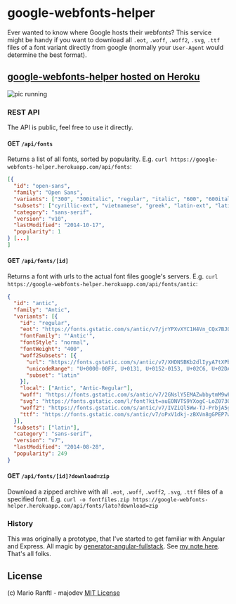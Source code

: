 # google-webfonts-helper
Ever wanted to know where Google hosts their webfonts? This service might be handy if you want to download all `.eot`, `.woff`, `.woff2`, `.svg`, `.ttf` files of a font variant directly from google (normally your `User-Agent` would determine the best format).

## [google-webfonts-helper hosted on Heroku](https://google-webfonts-helper.herokuapp.com)

![pic running](http://ranf.tl/static/apps/google-webfonts-helper/full_view.png)

### REST API
The API is public, feel free to use it directly.

#### GET `/api/fonts`
Returns a list of all fonts, sorted by popularity. E.g. `curl https://google-webfonts-helper.herokuapp.com/api/fonts`:
```json
[{
  "id": "open-sans",
  "family": "Open Sans",
  "variants": ["300", "300italic", "regular", "italic", "600", "600italic", "700", "700italic", "800", "800italic"],
  "subsets": ["cyrillic-ext", "vietnamese", "greek", "latin-ext", "latin", "devanagari", "cyrillic", "greek-ext"],
  "category": "sans-serif",
  "version": "v10",
  "lastModified": "2014-10-17",
  "popularity": 1
} [...]
]
```

#### GET `/api/fonts/[id]`
Returns a font with urls to the actual font files google's servers. E.g. `curl https://google-webfonts-helper.herokuapp.com/api/fonts/antic`:

```json
{
  "id": "antic",
  "family": "Antic",
  "variants": [{
    "id": "regular",
    "eot": "https://fonts.gstatic.com/s/antic/v7/jrYPXvXYC1H4Vn_CQx7BJQ.eot",
    "fontFamily": "'Antic'",
    "fontStyle": "normal",
    "fontWeight": "400",
    "woff2Subsets": [{
      "url": "https://fonts.gstatic.com/s/antic/v7/XHDNSBKb2dlIyyA7tXPbSA.woff2",
      "unicodeRange": "U+0000-00FF, U+0131, U+0152-0153, U+02C6, U+02DA, U+02DC, U+2000-206F, U+2074, U+20AC, U+2212, U+2215, U+E0FF, U+EFFD, U+F000",
      "subset": "latin"
    }],
    "local": ["Antic", "Antic-Regular"],
    "woff": "https://fonts.gstatic.com/s/antic/v7/2GNslY5EMAZwbbytmM9wFw.woff",
    "svg": "https://fonts.gstatic.com/l/font?kit=auEONVTS9YXogC-LoZ073Q#Antic",
    "woff2": "https://fonts.gstatic.com/s/antic/v7/IVZiQl5Ww-TJ-PrbjA5gMKCWcynf_cDxXwCLxiixG1c.woff2",
    "ttf": "https://fonts.gstatic.com/s/antic/v7/oPxV1dkj-zBXVn8gGPEP7w.ttf"
  }],
  "subsets": ["latin"],
  "category": "sans-serif",
  "version": "v7",
  "lastModified": "2014-08-28",
  "popularity": 249
}
```

#### GET `/api/fonts/[id]?download=zip`

Download a zipped archive with all `.eot`, `.woff`, `.woff2`, `.svg`, `.ttf` files of a specified font. E.g. `curl -o fontfiles.zip https://google-webfonts-helper.herokuapp.com/api/fonts/lato?download=zip`

### History

This was originally a prototype, that I've started to get familiar with Angular and Express. All magic by [generator-angular-fullstack](https://github.com/DaftMonk/generator-angular-fullstack). See [my note here](http://ranf.tl/2014/12/23/self-hosting-google-web-fonts/). That's all folks.

## License
(c) Mario Ranftl - majodev
[MIT License](http://majodev.mit-license.org/)